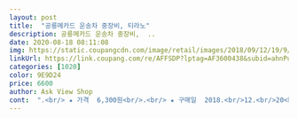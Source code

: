 ```yaml
---
layout: post 
title:  "공룡메카드 운송차 중장비, 티라노" 
description: 공룡메카드 운송차 중장비,  ..
date: 2020-08-18 08:11:08 
img: https://static.coupangcdn.com/image/retail/images/2018/09/12/19/9/bc713649-9541-419d-a50e-38579a551f6e.jpg 
linkUrl: https://link.coupang.com/re/AFFSDP?lptag=AF3600438&subid=ahnPublicAsk&pageKey=131150217&itemId=385993716&vendorItemId=5191724352&traceid=V0-113-605079ce5827b2b8 
categories: [1020] 
color: 9E9D24 
price: 6600 
author: Ask View Shop 
cont:  ".<br/> ★ 가격  6,300원<br/>.<br/> ★ 구매일  2018.<br/>12.<br/>20<br/>.<br/> ★ 배송받은 날짜  2018.<br/>12.<br/>21<br/>가격이 저렴하니 티라노가 똑바로 서지 않는 것은 당연한데, 냄새도 안나고, 트럭도 견고하고 아주 손색없는 상품이네요.<br/> 가격대비 이정도면 참 잘만드셨네요.<br/><br/>계속 1개씩 입고 사려면 품절 ㅠ<br/>계속 사려고 재입고 신청까지 해났었는데<br/>공룡메카드 티라노 운송차<br/>공룡메카드 티라노 운송차, 혼합 색상, 5.<br/>3 x 15.<br/>5 x 9.<br/>8 cm<br/>구매했어용!!! 귀여운 공룡메카드 티라노!!<br/>그래도 여튼 견고하게 잘 만들어 진것 같아용 ㅋㅋ<br/>그러다가 여러개 입고 알림되었을때<br/>누가가 애들을 두고 가며 한창 말안듣는 미친 6살과 미운 4살을 맡기게 되어 미안하다며;;;<br/>다만 스티커 10개가 생각보다 너무 빨리 모인다는거.<br/>.<br/>;;<br/>당시만 해도 29개월 딸을 키우는 저는 조카들이 말들을 잘하고 의사소통이 되니 그리 힘들꺼라 생각치 않았지만<br/>말잘들을때 하나,<br/>매형과 누나는 맞벌이 부부인데 매형은 해외 연수를 누나는 4박5일 세미나가 잡히며... <br/><br/>받아 보았는데 역시나 귀엽네용!<br/>밥잘먹을때 하나,<br/>생각 보다 많이 작아요.<br/>ㅋㅋ<br/>생각보다 많이 작은듯 하네용.<br/><br/>서론이 길었고.<br/>.<br/>;;<br/>스티커를 주며 10개 모으면 선물 사준다 했더니<br/>안되겠다 싶어 꺼낸방법은... <br/>아이들에게 가장 효과적으로 말을 듣게 할수 있는<br/>어찌나 말을 잘 듣던지.<br/>.<br/>;;;<br/>요즘 공룡에 푹 빠져있는 조카 선물로 구입했어요<br/>우선 장난감 생각이상 고퀄입니다.<br/><br/>이건... <br/>상상이상의 집안이 아비규환이 되더군요... <br/>;;;<br/>자동차도 당기면 앞으로 나가는 방식이고<br/>저는 좀 큰녀석이 들어있는 줄알았는데<br/>정리잘할때 하나 등등<br/>조카둘이 저희집에 와서 잠시 지내게 되었는데<br/>철창도 펴졌다 접혔다 하여 조카들이 너무나 좋아하네요<br/>칭 찬 스 티 커 !!!<br/>타라노 공룡도 무척 귀엽고<br/>하루에 하나꼴 장난감 사주고 있네요 ㅋㅋ;;;<br/>헌데 운송차 안에 들어있는 티라노는<br/>" 
---
```

